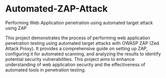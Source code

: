 # Automated-ZAP-Attack
Performing Web Application penetration using automated target attack using ZAP

This project demonstrates the process of performing web application penetration testing using automated target attacks with OWASP ZAP (Zed Attack Proxy). It provides a comprehensive guide on setting up ZAP, configuring it for automated scanning, and analyzing the results to identify potential security vulnerabilities. This project aims to enhance understanding of web application security and the effectiveness of automated tools in penetration testing.
